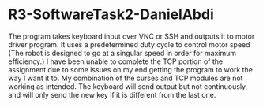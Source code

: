 # R3-SoftwareTask2-DanielAbdi

The program takes keyboard input over VNC or SSH and outputs it to motor driver program. It uses a predetermined duty cycle to control motor speed (The robot is designed to go at a singular speed in order for maximum efficiency.)
I have been unable to complete the TCP portion of the assignment due to some issues on my end getting the program to work the way I want it to. My combination of the curses and TCP modules are not working as intended. The keyboard will send output but not continuously, and will only send the new key if it is different from the last one.
